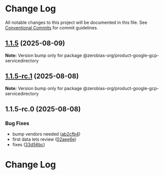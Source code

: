 # Change Log

All notable changes to this project will be documented in this file.
See [Conventional Commits](https://conventionalcommits.org) for commit guidelines.

## [1.1.5](https://github.com/zerobias-org/product/compare/@zerobias-org/product-google-gcp-servicedirectory@1.1.5-rc.1...@zerobias-org/product-google-gcp-servicedirectory@1.1.5) (2025-08-09)

**Note:** Version bump only for package @zerobias-org/product-google-gcp-servicedirectory





## [1.1.5-rc.1](https://github.com/zerobias-org/product/compare/@zerobias-org/product-google-gcp-servicedirectory@1.1.5-rc.0...@zerobias-org/product-google-gcp-servicedirectory@1.1.5-rc.1) (2025-08-08)

**Note:** Version bump only for package @zerobias-org/product-google-gcp-servicedirectory





## 1.1.5-rc.0 (2025-08-08)


### Bug Fixes

* bump vendors needed ([ab2cfb4](https://github.com/zerobias-org/product/commit/ab2cfb4a9cf2e3008e08b068f98011fec096c932))
* first data lets review ([02aee6e](https://github.com/zerobias-org/product/commit/02aee6e8c4f11675de7c63a00f4c8254a67a4dd7))
* fixes ([33d56bc](https://github.com/zerobias-org/product/commit/33d56bcaedf3fa5e3939a33c0fb57eda53539d05))





# Change Log
